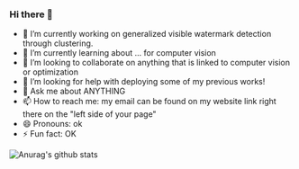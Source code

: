 ### Hi there 👋

<!--
**miki998/miki998** is a ✨ _special_ ✨ repository because its `README.md` (this file) appears on your GitHub profile.--> 


- 🔭 I’m currently working on generalized visible watermark detection through clustering.
- 🌱 I’m currently learning about ... for computer vision
- 👯 I’m looking to collaborate on anything that is linked to computer vision or optimization
- 🤔 I’m looking for help with deploying some of my previous works!
- 💬 Ask me about ANYTHING
- 📫 How to reach me: my email can be found on my website link right there on the "left side of your page"
- 😄 Pronouns: ok
- ⚡ Fun fact: OK

![Anurag's github stats](https://github-readme-stats.vercel.app/api?username=miki998&hide=contribs,issues&show_icons=true&theme=radical)
